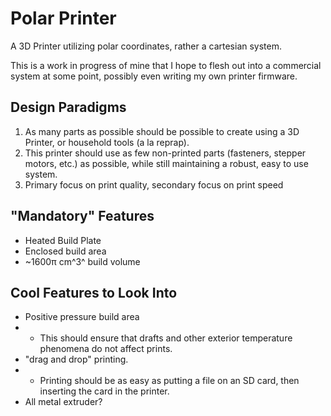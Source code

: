 Polar Printer
=============

A 3D Printer utilizing polar coordinates, rather a cartesian system.

This is a work in progress of mine that I hope to flesh out into a commercial system at some point, possibly even writing my own printer firmware.

Design Paradigms
----------------
1. As many parts as possible should be possible to create using a 3D Printer, or household tools (a la reprap).
2. This printer should use as few non-printed parts (fasteners, stepper motors, etc.) as possible, while still maintaining a robust, easy to use system.
3. Primary focus on print quality, secondary focus on print speed 

"Mandatory" Features
--------------------
+ Heated Build Plate
+ Enclosed build area
+ ~1600π cm^3^ build volume

Cool Features to Look Into
--------------------------
+ Positive pressure build area
+   + This should ensure that drafts and other exterior temperature phenomena do not affect prints.
+ "drag and drop" printing.
+   + Printing should be as easy as putting a file on an SD card, then inserting the card in the printer.
+ All metal extruder?
